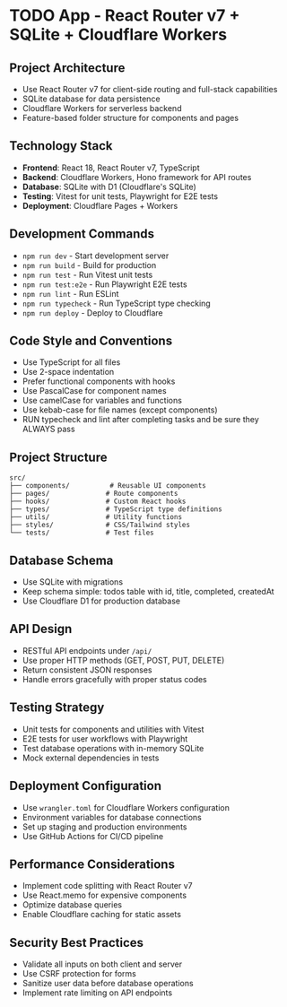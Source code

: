 # TODO App - React Router v7 + SQLite + Cloudflare Workers

## Project Architecture
- Use React Router v7 for client-side routing and full-stack capabilities
- SQLite database for data persistence
- Cloudflare Workers for serverless backend
- Feature-based folder structure for components and pages

## Technology Stack
- **Frontend**: React 18, React Router v7, TypeScript
- **Backend**: Cloudflare Workers, Hono framework for API routes
- **Database**: SQLite with D1 (Cloudflare's SQLite)
- **Testing**: Vitest for unit tests, Playwright for E2E tests
- **Deployment**: Cloudflare Pages + Workers

## Development Commands
- `npm run dev` - Start development server
- `npm run build` - Build for production
- `npm run test` - Run Vitest unit tests
- `npm run test:e2e` - Run Playwright E2E tests
- `npm run lint` - Run ESLint
- `npm run typecheck` - Run TypeScript type checking
- `npm run deploy` - Deploy to Cloudflare

## Code Style and Conventions
- Use TypeScript for all files
- Use 2-space indentation
- Prefer functional components with hooks
- Use PascalCase for component names
- Use camelCase for variables and functions
- Use kebab-case for file names (except components)
- RUN typecheck and lint after completing tasks and be sure they ALWAYS pass

## Project Structure
```
src/
├── components/          # Reusable UI components
├── pages/              # Route components
├── hooks/              # Custom React hooks
├── types/              # TypeScript type definitions
├── utils/              # Utility functions
├── styles/             # CSS/Tailwind styles
└── tests/              # Test files
```

## Database Schema
- Use SQLite with migrations
- Keep schema simple: todos table with id, title, completed, createdAt
- Use Cloudflare D1 for production database

## API Design
- RESTful API endpoints under `/api/`
- Use proper HTTP methods (GET, POST, PUT, DELETE)
- Return consistent JSON responses
- Handle errors gracefully with proper status codes

## Testing Strategy
- Unit tests for components and utilities with Vitest
- E2E tests for user workflows with Playwright
- Test database operations with in-memory SQLite
- Mock external dependencies in tests

## Deployment Configuration
- Use `wrangler.toml` for Cloudflare Workers configuration
- Environment variables for database connections
- Set up staging and production environments
- Use GitHub Actions for CI/CD pipeline

## Performance Considerations
- Implement code splitting with React Router v7
- Use React.memo for expensive components
- Optimize database queries
- Enable Cloudflare caching for static assets

## Security Best Practices
- Validate all inputs on both client and server
- Use CSRF protection for forms
- Sanitize user data before database operations
- Implement rate limiting on API endpoints